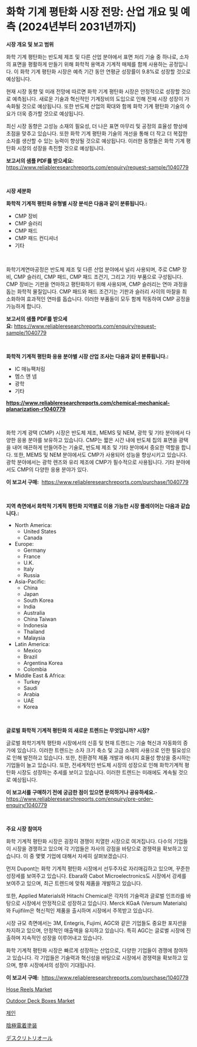 <p><h1>화학 기계 평탄화 시장 전망: 산업 개요 및 예측 (2024년부터 2031년까지)</h1></p><p><strong>시장 개요 및 보고 범위</strong></p>
<p><p>화학 기계 평탄화는 반도체 제조 및 다른 산업 분야에서 표면 처리 기술 중 하나로, 소자의 표면을 평활하게 만들기 위해 화학적 용액과 기계적 매체를 함께 사용하는 공정입니다. 이 화학 기계 평탄화 시장은 예측 기간 동안 연평균 성장률이 9.8%로 성장할 것으로 예상됩니다. </p><p>현재 시장 동향 및 미래 전망에 따르면 화학 기계 평탄화 시장은 안정적으로 성장할 것으로 예측됩니다. 새로운 기술과 혁신적인 기계장비의 도입으로 인해 전체 시장 성장이 가속화될 것으로 예상됩니다. 또한 반도체 산업의 확대와 함께 화학 기계 평탄화 기술의 수요가 더욱 증가할 것으로 예상됩니다. </p><p>최신 시장 동향은 고성능 소재의 필요성, 더 나은 표면 마무리 및 공정의 효율성 향상에 초점을 맞추고 있습니다. 또한 화학 기계 평탄화 기술의 개선을 통해 더 작고 더 복잡한 소자를 생산할 수 있는 능력이 향상될 것으로 예상됩니다. 이러한 동향들은 화학 기계 평탄화 시장의 성장을 촉진할 것으로 예상됩니다.</p></p>
<p><strong>보고서의 샘플 PDF를 받으세요:</strong> <a href="https://www.reliableresearchreports.com/enquiry/request-sample/1040779">https://www.reliableresearchreports.com/enquiry/request-sample/1040779</a></p>
<p>&nbsp;</p>
<p><strong>시장 세분화</strong></p>
<p><strong>화학적 기계적 평탄화 유형별 시장 분석은 다음과 같이 분류됩니다.:</strong></p>
<p><ul><li>CMP 장비</li><li>CMP 슬러리</li><li>CMP 패드</li><li>CMP 패드 컨디셔너</li><li>기타</li></ul></p>
<p>&nbsp;</p>
<p><p>화학기계연마공정은 반도체 제조 및 다른 산업 분야에서 널리 사용되며, 주로 CMP 장비, CMP 슬러리, CMP 패드, CMP 패드 조건기, 그리고 기타 부품으로 구성됩니다. CMP 장비는 기판을 연마하고 평탄화하기 위해 사용되며, CMP 슬러리는 연마 과정을 돕는 화학적 물질입니다. CMP 패드와 패드 조건기는 기판과 슬러리 사이의 마찰을 최소화하여 효과적인 연마를 돕습니다. 이러한 부품들이 모두 함께 작동하여 CMP 공정을 가능하게 합니다.</p></p>
<p><strong>보고서의 샘플 PDF를 받으세요:</strong>&nbsp;<a href="https://www.reliableresearchreports.com/enquiry/request-sample/1040779">https://www.reliableresearchreports.com/enquiry/request-sample/1040779</a></p>
<p>&nbsp;</p>
<p><strong> 화학적 기계적 평탄화 응용 분야별 시장 산업 조사는 다음과 같이 분류됩니다.:</strong></p>
<p><ul><li>IC 매뉴팩처링</li><li>멤스 앤 넴</li><li>광학</li><li>기타</li></ul></p>
<p><strong><a href="https://www.reliableresearchreports.com/chemical-mechanical-planarization-r1040779">https://www.reliableresearchreports.com/chemical-mechanical-planarization-r1040779</a></strong></p>
<p>&nbsp;</p>
<p><p>화학 기계 광택 (CMP) 시장은 반도체 제조, MEMS 및 NEM, 광학 및 기타 분야에서 다양한 응용 분야를 보유하고 있습니다. CMP는 짧은 시간 내에 반도체 칩의 표면을 광택을 내어 매끈하게 만들어주는 기술로, 반도체 제조 및 기타 분야에서 중요한 역할을 합니다. 또한, MEMS 및 NEM 분야에서도 CMP가 사용되어 성능을 향상시키고 있습니다. 광학 분야에서는 광학 렌즈와 유리 제조에 CMP가 필수적으로 사용됩니다. 기타 분야에서도 CMP의 다양한 응용 분야가 있다.</p></p>
<p><strong>이 보고서 구매:</strong>&nbsp; <a href="https://www.reliableresearchreports.com/purchase/1040779">https://www.reliableresearchreports.com/purchase/1040779</a></p>
<p>&nbsp;</p>
<p><strong>지역 측면에서 화학적 기계적 평탄화 지역별로 이용 가능한 시장 플레이어는 다음과 같습니다.:</strong></p>
<p><ul>
    <li>
        North America:
        <ul>
            <li>United States</li>
            <li>Canada</li>
        </ul>
    </li>
    <li>
        Europe:
        <ul>
            <li>Germany</li>
            <li>France</li>
            <li>U.K.</li>
            <li>Italy</li>
            <li>Russia</li>
        </ul>
    </li>
    <li>
        Asia-Pacific:
        <ul>
            <li>China</li>
            <li>Japan</li>
            <li>South Korea</li>
            <li>India</li>
            <li>Australia</li>
            <li>China Taiwan</li>
            <li>Indonesia</li>
            <li>Thailand</li>
            <li>Malaysia</li>
        </ul>
    </li>
    <li>
        Latin America:
        <ul>
            <li>Mexico</li>
            <li>Brazil</li>
            <li>Argentina Korea</li>
            <li>Colombia</li>
        </ul>
    </li>
    <li>
        Middle East & Africa:
        <ul>
            <li>Turkey</li>
            <li>Saudi</li>
            <li>Arabia</li>
            <li>UAE</li>
            <li>Korea</li>
        </ul>
    </li>
    </ul></p>
<p>&nbsp;</p>
<p><strong>글로벌 화학적 기계적 평탄화 의 새로운 트렌드는 무엇입니까? 시장?</strong></p>
<p><p>글로벌 화학기계적 평탄화 시장에서의 신흥 및 현재 트렌드는 기술 혁신과 자동화의 증가에 있습니다. 이러한 트렌드는 소자 크기 축소 및 고급 소재의 사용으로 인한 필요성으로 인해 발전하고 있습니다. 또한, 친환경적 제품 개발과 에너지 효율성 향상을 중시하는 기업들이 늘고 있습니다. 또한, 전세계적인 반도체 시장의 성장으로 인해 화학기계적 평탄화 시장도 성장하는 추세를 보이고 있습니다. 이러한 트렌드는 미래에도 계속될 것으로 예상됩니다.</p></p>
<p><strong>이 보고서를 구매하기 전에 궁금한 점이 있으면 문의하거나 공유하세요.</strong>- <a href="https://www.reliableresearchreports.com/enquiry/pre-order-enquiry/1040779">https://www.reliableresearchreports.com/enquiry/pre-order-enquiry/1040779</a></p>
<p>&nbsp;</p>
<p><strong>주요 시장 참여자</strong></p>
<p><p>화학 기계적 평탄화 시장은 굉장히 경쟁이 치열한 시장으로 여겨집니다. 다수의 기업들이 시장을 경쟁하고 있으며 각 기업들은 자사의 강점을 바탕으로 경쟁력을 확보하고 있습니다. 이 중 몇몇 기업에 대해서 자세히 살펴보겠습니다.</p><p>먼저 Dupont는 화학 기계적 평탄화 시장에서 선두주자로 자리매김하고 있으며, 꾸준한 성장세를 보여주고 있습니다. Ebara와 Cabot Microelectronics도 시장에서 강세를 보여주고 있으며, 최근 트렌드에 맞춰 제품을 개발하고 있습니다.</p><p>또한, Applied Materials와 Hitachi Chemical은 각자의 기술력과 글로벌 인프라를 바탕으로 시장에서 안정적으로 성장하고 있습니다. Merck KGaA (Versum Materials)와 Fujifilm은 혁신적인 제품을 출시하며 시장에서 주목받고 있습니다.</p><p>시장 규모 측면에서는 3M, Entegris, Fujimi, AGC와 같은 기업들도 중요한 포지션을 차지하고 있으며, 안정적인 매출액을 유지하고 있습니다. 특히 AGC는 글로벌 시장에 진출하며 지속적인 성장을 이루어내고 있습니다.</p><p>화학 기계적 평탄화 시장은 빠르게 성장하는 산업으로, 다양한 기업들이 경쟁에 참여하고 있습니다. 각 기업들은 기술력과 혁신성을 바탕으로 시장에서 경쟁력을 확보하고 있으며, 향후 시장에서의 성장이 기대됩니다.</p></p>
<p><strong>이 보고서 구매:</strong>&nbsp;&nbsp;<a href="https://www.reliableresearchreports.com/purchase/1040779">https://www.reliableresearchreports.com/purchase/1040779</a></p>
<p><p><a href="https://github.com/moyahfrancoestellec51j635wcx/Market-Research-Report-List-2/blob/main/hose-reels-market.md">Hose Reels Market</a></p><p><a href="https://www.linkedin.com/pulse/outdoor-deck-boxes-market-research-report-its-history-h43be?trackingId=Qb1ry9TU1e0lsnrPYIlATQ%3D%3D">Outdoor Deck Boxes Market</a></p><p><a href="https://medium.com/@corneliutrifa2022/%EC%A0%9C%EC%9D%B8-%EC%8B%9C%EC%9E%A5-%EA%B7%9C%EB%AA%A8-cagr-%ED%8A%B8%EB%A0%8C%EB%93%9C-2024-2030-95310fe6d8d2">제인</a></p><p><a href="https://medium.com/@janrona788520/%E9%99%B0%E6%A5%B5%E9%9B%BB%E7%9D%80%E5%A1%97%E8%A3%85%E5%B8%82%E5%A0%B4%E8%A6%8F%E6%A8%A1-%E5%B8%82%E5%A0%B4%E3%81%AE%E8%A6%8B%E9%80%9A%E3%81%97%E3%81%A8%E5%B8%82%E5%A0%B4%E4%BA%88%E6%B8%AC-2024%E5%B9%B4%E3%81%8B%E3%82%892031%E5%B9%B4%E3%81%BE%E3%81%A7-cfc45f8473e4">陰極電着塗装</a></p><p><a href="https://medium.com/@gregost89076vddcv/%E3%82%A8%E3%82%B9%E3%82%AF%E3%83%AA%E3%83%88%E3%83%AF%E3%83%BC%E3%83%AB%E5%B8%82%E5%A0%B4-%E5%B8%82%E5%A0%B4%E3%82%B7%E3%82%A7%E3%82%A2-%E5%B8%82%E5%A0%B4%E3%83%88%E3%83%AC%E3%83%B3%E3%83%89-%E3%81%8A%E3%82%88%E3%81%B3%E5%B0%86%E6%9D%A5%E3%81%AE%E6%88%90%E9%95%B7%E3%82%92%E6%8E%A2%E3%82%8B-f89f73875c3a">デスクリトリオール</a></p></p>